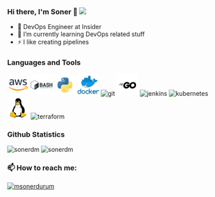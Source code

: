 ### Hi there, I'm Soner 👋 ![](https://komarev.com/ghpvc/?username=sonerdm&color=orange&&style=flat)


- 🔭 DevOps Engineer at Insider
- 🌱 I’m currently learning DevOps related stuff
- ⚡ I like creating pipelines  

### Languages and Tools
<p align="left"><img src="https://github.com/github/explore/raw/main/topics/aws/aws.png" alt="aws" width="50" height="50"/> <img src="https://github.com/github/explore/raw/main/topics/bash/bash.png" alt="bash" width="50" height="50"/> <img
src="https://github.com/github/explore/raw/main/topics/python/python.png" alt="python" width="50" height="50"/> <img
src="https://github.com/github/explore/raw/main/topics/docker/docker.png" alt="docker" width="50" height="50"/> <img src="https://www.vectorlogo.zone/logos/git-scm/git-scm-icon.svg" alt="git" width="50" height="50"/> <img src="https://github.com/github/explore/raw/main/topics/go/go.png" alt="go" width="50" height="50"/> <img src="https://www.vectorlogo.zone/logos/jenkins/jenkins-icon.svg" alt="jenkins" width="50" height="50"/> <img src="https://www.vectorlogo.zone/logos/kubernetes/kubernetes-icon.svg" alt="kubernetes" width="50" height="50"/> <img src="https://github.com/github/explore/raw/main/topics/linux/linux.png" alt="linux" width="50" height="50"/> <img src="https://camo.githubusercontent.com/d13e208052a3e9d83243cd804635e60e4a238c43a86ce1bc6aea249c39c67709/68747470733a2f2f7777772e766563746f726c6f676f2e7a6f6e652f6c6f676f732f7465727261666f726d696f2f7465727261666f726d696f2d617232312e737667" alt="terraform" width="100" height="40"/> <img   
</p>
  
### Github Statistics
<p align="left">
<img  src="https://github-readme-stats.vercel.app/api?username=sonerdm&show_icons=true&theme=radical" alt="sonerdm" width="400" height="180" />
<img src="https://github-readme-stats.vercel.app/api/top-langs/?username=sonerdm&layout=compact&hide=html&theme=radical" width="350" height="170"" alt="sonerdm"/>
</p>

### 📫 How to reach me:

<a href="https://www.linkedin.com/in/msonerdurum" target="blank"><img align="center" src="https://img.shields.io/badge/linkedin-%230077B5.svg?&style=for-the-badge&logo=linkedin&logoColor=white" alt="msonerdurum" /></a>
